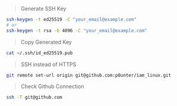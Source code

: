 > Generate SSH Key
```bash
ssh-keygen -t ed25519 -C "your_email@example.com"
# or
ssh-keygen -t rsa -b 4096 -C "your_email@example.com"
```

> Copy Generated Key
```bash
cat ~/.ssh/id_ed25519.pub
```

> SSH instead of HTTPS
```bash
git remote set-url origin git@github.com:p0unter/iam_linux.git
```

> Check Github Connection
```bash
ssh -T git@github.com
```